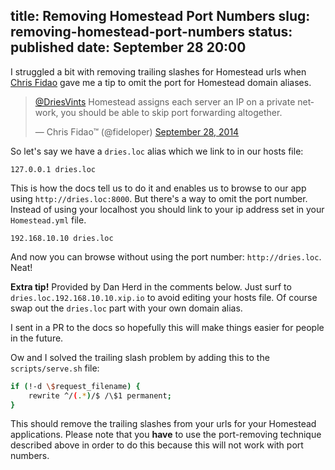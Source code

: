 title: Removing Homestead Port Numbers
slug: removing-homestead-port-numbers
status: published
date: September 28 20:00
-------
I struggled a bit with removing trailing slashes for Homestead urls when [Chris Fidao](https://twitter.com/fideloper) gave me a tip to omit the port for Homestead domain aliases.<!--more-->

<blockquote class="twitter-tweet" lang="en"><p><a href="https://twitter.com/DriesVints">@DriesVints</a> Homestead assigns each server an IP on a private network, you should be able to skip port forwarding altogether.</p>&mdash; Chris Fidao™ (@fideloper) <a href="https://twitter.com/fideloper/status/516240175345967104">September 28, 2014</a></blockquote>
<script async src="//platform.twitter.com/widgets.js" charset="utf-8"></script>

So let's say we have a `dries.loc` alias which we link to in our hosts file:

```
127.0.0.1 dries.loc
```

This is how the docs tell us to do it and enables us to browse to our app using `http://dries.loc:8000`. But there's a way to omit the port number. Instead of using your localhost you should link to your ip address set in your `Homestead.yml` file.

```
192.168.10.10 dries.loc
```

And now you can browse without using the port number: `http://dries.loc`. Neat!

**Extra tip!** Provided by Dan Herd in the comments below. Just surf to `dries.loc.192.168.10.10.xip.io` to avoid editing your hosts file. Of course swap out the `dries.loc` part with your own domain alias.

I sent in a PR to the docs so hopefully this will make things easier for people in the future.

Ow and I solved the trailing slash problem by adding this to the `scripts/serve.sh` file:

```bash
if (!-d \$request_filename) {
    rewrite ^/(.*)/$ /\$1 permanent;
}
```

This should remove the trailing slashes from your urls for your Homestead applications. Please note that you **have** to use the port-removing technique described above in order to do this because this will not work with port numbers.
